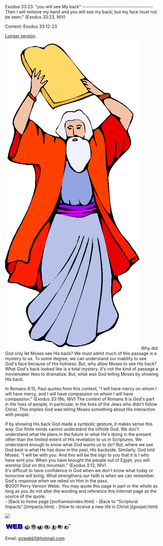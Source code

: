 <head> <title>(PVW) : Exodus 33:23: "you will see My back"</title> <meta content="IE=9" http-equiv="X-UA-Compatible"></meta> <link href="css/page_style.css" rel="stylesheet" type="text/css"></link> </head><body><div class="page_style">Exodus 33:23: "you will see My back"
------------------------------------

<div class="p">Then I will remove my hand and you will see my back; but my face must not be seen." (Exodus 33:23, NIV)

 Context: Exodus 33:12-23</div> [Longer version](seegodlongver.html).  
 ![](images/moses.gif)Why did God only let Moses see His back? We must admit much of this passage is a mystery to us. To some degree, we can understand our inability to see God's face because of His holiness. But, why allow Moses to see His back? What God's back looked like is a total mystery. It's not the kind of passage a moviemaker likes to dramatize. But, what was God telling Moses by showing His back.

In Romans 9:15, Paul quotes from this context, "I will have mercy on whom I will have mercy, and I will have compassion on whom I will have compassion." (Exodus 33:19b, NIV) The context of Romans 9 is God's part in the lives of people; in particular, in the lives of the Jews who didn't follow Christ. This implies God was telling Moses something about His interaction with people.

<div class="p">If by showing His back God made a symbolic gesture, it makes sense this way. Our finite minds cannot understand the infinite God. We don't understand what He plans in the future or what He's doing in the present other than the limited extent of His revelation to us in Scriptures. We understand enough to know what God wants us to do? But, where we see God best is what He has done in the past, His backside. Similarly, God told Moses: "I will be with you. And this will be the sign to you that it is I who have sent you: When you have brought the people out of Egypt, you will worship God on this mountain." (Exodus 3:12, NIV)

</div>It's difficult to have confidence in God when we don't know what today or tomorrow will bring. What strengthens our faith is when we can remember God's response when we relied on Him in the pass.

<div class="copy">©2001 Perry Vernon Webb. You may quote this page in part or the whole as long as you do not alter the wording and reference this Internet page as the source of the quote.</div>  </div>- [Back to home page.](noframesindex.html)
- [Back to "Scriptural Impacts".](impacts.html)
- [How to receive a new life in Christ.](gospel.html)
 
![](http://counter.digits.com/wc/-d/4/pvwebb)

[![digits](images/wc-03.gif)](http://www.digits.com/)

Email: [pvwebb1@hotmail.com](mailto:pvwebb1@hotmail.com)

 